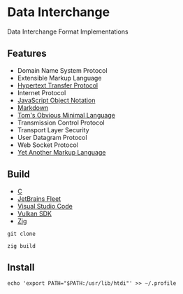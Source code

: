 [C Language]: https://learn.microsoft.com/en-us/cpp/c-language
[CommonMark]:https://commonmark.org/
[Fleet]: https://jetbrains.com/fleet/
[Hypertext Transfer Protocol]: https://developer.mozilla.org/en-US/docs/Web/HTTP
[JSON]: https://www.json.org/json-en.html
[TOML]: https://toml.io/en/
[VSCode]: https://code.visualstudio.com/docs
[Vulkan]: https://www.vulkan.org/learn
[YAML]: https://yaml.org/
[Zig Language]: https://ziglang.org/

# Data Interchange

Data Interchange Format Implementations

## Features

- Domain Name System Protocol
- Extensible Markup Language
- [Hypertext Transfer Protocol][Hypertext Transfer Protocol]
- Internet Protocol
- [JavaScript Object Notation][JSON]
- [Markdown][CommonMark]
- [Tom's Obvious Minimal Language][TOML]
- Transmission Control Protocol
- Transport Layer Security
- User Datagram Protocol
- Web Socket Protocol
- [Yet Another Markup Language][YAML]

## Build

- [C][C Language]
- [JetBrains Fleet][Fleet] 
- [Visual Studio Code][VSCode]
- [Vulkan SDK][Vulkan]
- [Zig][Zig Language]

```shell
git clone

zig build
```

## Install

```shell
echo 'export PATH="$PATH:/usr/lib/htdi"' >> ~/.profile
```